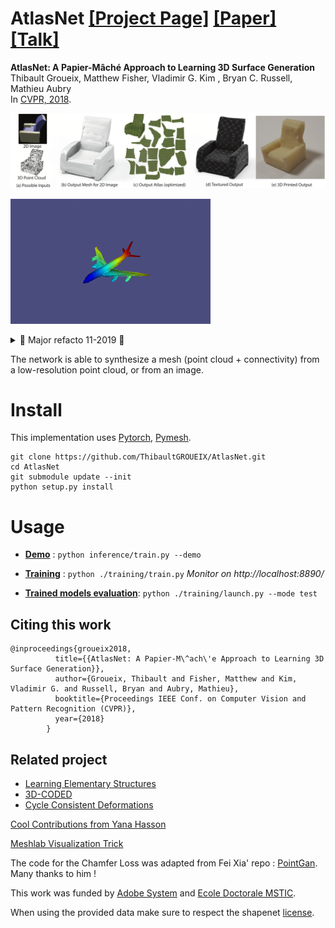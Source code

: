 # AtlasNet [[Project Page]](http://imagine.enpc.fr/~groueixt/atlasnet/) [[Paper]](https://arxiv.org/abs/1802.05384) [[Talk]](http://imagine.enpc.fr/~groueixt/atlasnet/atlasnet_slides_spotlight_CVPR.pptx)

**AtlasNet: A Papier-Mâché Approach to Learning 3D Surface Generation** <br>
Thibault Groueix,  Matthew Fisher, Vladimir G. Kim , Bryan C. Russell, Mathieu Aubry  <br>
In [CVPR, 2018](http://cvpr2018.thecvf.com/).


![teaset](doc/pictures/teaser.small.png)    

![result](doc/pictures/plane.gif)


<details><summary>🚀 Major refacto 11-2019 🚀 </summary>
- [x] Factorize SVR and autoencoder <br>
- [x] Factorise Square template and Sphere <br>
- [x] Add latent vector as bias (30% speedup) <br>
- [x] Remove last th in decoder <br>
- [x] Make large .pth tensor with all pointclouds in cache(drop the nasty Chunk_reader) <br>
- [x] Make-it multi-gpu <br>
- [x] Add netvision results <br>
- [x] Rewrite main script object-oriented  <br>
- [x] Check that everything works in latest pytorch version <br>
- [x] Add more layer by default and flag for the number of layers <br>
- [x] Add a flag to generate a mesh directly <br>
- [x] Add a python setup install ( that update the submodule, and install the right packages) <br>
- [x] Make sure GPU are used at 100% <br>
- [x] Add f-score in Chamfer + report f-score <br>
- [x] Get rid of shapenet_v2 data and use v1! <br>
- [x] Fix path no more sys.path.append <br>
- [x] Preprocess shapenet 55 and add it in dataloader <br>
- [x] Make minimal dependencies <br>
</details>


The network is able to synthesize a mesh (point cloud + connectivity) from a low-resolution point cloud, or from an image.



# Install

This implementation uses [Pytorch](http://pytorch.org/), [Pymesh](https://github.com/PyMesh/PyMesh). 

```shell
git clone https://github.com/ThibaultGROUEIX/AtlasNet.git
cd AtlasNet
git submodule update --init
python setup.py install
```



# Usage

* **[Demo](./doc/demo.md)** :    ```python inference/train.py --demo```

* **[Training](./doc/training.md)** :  ```python ./training/train.py```  *Monitor on  http://localhost:8890/*

* **[Trained models evaluation](./doc/training.md)**:  ```python ./training/launch.py --mode test```

  

## Citing this work

```
@inproceedings{groueix2018,
          title={{AtlasNet: A Papier-M\^ach\'e Approach to Learning 3D Surface Generation}},
          author={Groueix, Thibault and Fisher, Matthew and Kim, Vladimir G. and Russell, Bryan and Aubry, Mathieu},
          booktitle={Proceedings IEEE Conf. on Computer Vision and Pattern Recognition (CVPR)},
          year={2018}
        }
```

### 

## Related project

*  [Learning Elementary Structures](https://github.com/TheoDEPRELLE/AtlasNetV2)
*  [3D-CODED](https://github.com/ThibaultGROUEIX/3D-CODED)
*  [Cycle Consistent Deformations](https://github.com/ThibaultGROUEIX/CycleConsistentDeformation)





[Cool Contributions from Yana Hasson](./doc/contributions.md)

[Meshlab Visualization Trick](./doc/meshlab.md)

The code for the Chamfer Loss was adapted from Fei Xia' repo : [PointGan](https://github.com/fxia22/pointGAN). Many thanks to him !

This work was funded by [Adobe System](https://github.com/fxia22/pointGAN) and [Ecole Doctorale MSTIC](http://www.univ-paris-est.fr/fr/-ecole-doctorale-mathematiques-et-stic-mstic-ed-532/).

When using the provided data make sure to respect the shapenet [license](https://shapenet.org/terms).

